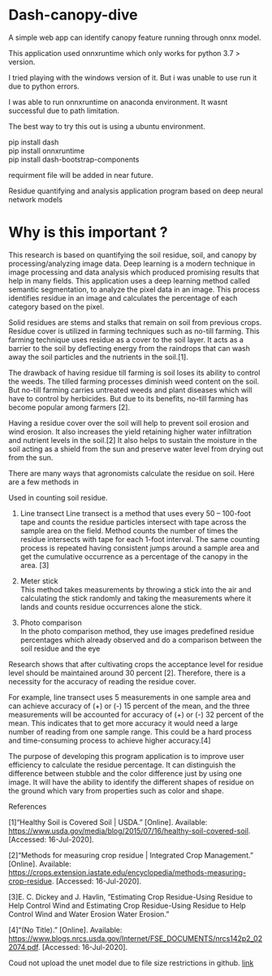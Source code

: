 # Dash-canopy-dive
A simple web app can identify canopy feature running through onnx model. 

This application used  onnxruntime which only works for python 3.7 > version.

I tried playing with the windows version of it. But i was unable to use run it due to python errors. 

I was able to run onnxruntime on anaconda environment. It wasnt successful due to path limitation. 

The best way to try this out is using a ubuntu environment. 

pip install dash<br>
pip install onnxruntime<br> 
pip install dash-bootstrap-components

requirment file will be added in near future.

Residue quantifying and analysis application program based on deep neural network models 

# Why is this important ? 

This research is based on quantifying the soil residue, soil, and canopy by processing/analyzing image data.  Deep learning is a modern technique in image processing and data analysis which produced promising results that help in many fields.  This application uses a deep learning method called semantic segmentation, to analyze the pixel data in an image.  This process identifies residue in an image and calculates the percentage of each category based on the pixel.   

Solid residues are stems and stalks that remain on soil from previous crops. Residue cover is utilized in farming techniques such as no-till farming. This farming technique uses residue as a cover to the soil layer.  It acts as a barrier to the soil by deflecting energy from the raindrops that can wash away the soil particles and the nutrients in the soil.[1].  

The drawback of having residue till farming is soil loses its ability to control the weeds. The tilled farming processes diminish weed content on the soil. But no-till farming carries untreated weeds and plant diseases which will have to control by herbicides. But due to its benefits, no-till farming has become popular among farmers [2].  

Having a residue cover over the soil will help to prevent soil erosion and wind erosion. It also increases the yield retaining higher water infiltration and nutrient levels in the soil.[2]  It also helps to sustain the moisture in the soil acting as a shield from the sun and preserve water level from drying out from the sun.   

There are many ways that agronomists calculate the residue on soil. Here are a few methods in  

Used in counting soil residue. 

1. Line transect 
 Line transect is a method that uses every 50 – 100-foot tape and counts the residue particles intersect with tape across the sample area on the field. Method counts the number of times the residue intersects with tape for each 1-foot interval. The same counting process is repeated having consistent jumps around a sample area and get the cumulative occurrence as a percentage of the canopy in the area. [3] 
 
2. Meter stick  
This method takes measurements by throwing a stick into the air and calculating the stick randomly and taking the measurements where it lands and counts residue occurrences alone the stick.

3. Photo comparison  
 In the photo comparison method, they use images predefined residue percentages which already observed and do a comparison between the soil residue and the eye 

 
Research shows that after cultivating crops the acceptance level for residue level should be maintained around 30 percent [2]. Therefore, there is a necessity for the accuracy of reading the residue cover. 

For example, line transect uses 5 measurements in one sample area and can achieve accuracy of (+) or (-) 15 percent of the mean, and the three measurements will be accounted for accuracy of (+) or (-) 32 percent of the mean. This indicates that to get more accuracy it would need a large number of reading from one sample range. This could be a hard process and time-consuming process to achieve higher accuracy.[4] 

 

The purpose of developing this program application is to improve user efficiency to calculate the residue percentage. It can distinguish the difference between stubble and the color difference just by using one image. It will have the ability to identify the different shapes of residue on the ground which vary from properties such as color and shape.  

References  

[1]“Healthy Soil is Covered Soil | USDA.” [Online]. Available: https://www.usda.gov/media/blog/2015/07/16/healthy-soil-covered-soil. [Accessed: 16-Jul-2020]. 

[2]“Methods for measuring crop residue | Integrated Crop Management.” [Online]. Available: https://crops.extension.iastate.edu/encyclopedia/methods-measuring-crop-residue. [Accessed: 16-Jul-2020]. 

[3]E. C. Dickey and J. Havlin, “Estimating Crop Residue-Using Residue to Help Control Wind and Estimating Crop Residue-Using Residue to Help Control Wind and Water Erosion Water Erosion.” 

[4]“(No Title).” [Online]. Available: https://www.blogs.nrcs.usda.gov/Internet/FSE_DOCUMENTS/nrcs142p2_022074.pdf. [Accessed: 16-Jul-2020]. 

Coud not upload the unet model due to file size restrictions in github. 
[link](https://git-lfs.github.com/)
